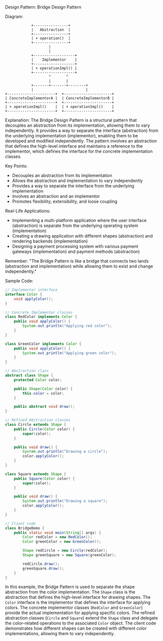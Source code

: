 Design Pattern: Bridge Design Pattern

Diagram:
```
            +----------------+
            |   Abstraction  |
            +----------------+
            | + operation()  |
            +----------------+
                    |
                    |
            +-------------------+
            |    Implementor    |
            +-------------------+
            | + operationImpl() |
            +-------------------+
                    ^       ^
                    |       |
            +-------+-------+--------+
            |                        |
+----------------------+  +----------------------+
| ConcreteImplementorA |  | ConcreteImplementorB |
+----------------------+  +----------------------+
| + operationImpl()    |  | + operationImpl()    |
+----------------------+  +----------------------+
```

Explanation:
The Bridge Design Pattern is a structural pattern that decouples an abstraction from its implementation, allowing them to vary independently. It provides a way to separate the interface (abstraction) from the underlying implementation (implementor), enabling them to be developed and modified independently. The pattern involves an abstraction that defines the high-level interface and maintains a reference to the implementor, which defines the interface for the concrete implementation classes.

Key Points:
- Decouples an abstraction from its implementation
- Allows the abstraction and implementation to vary independently
- Provides a way to separate the interface from the underlying implementation
- Involves an abstraction and an implementor
- Promotes flexibility, extensibility, and loose coupling

Real-Life Applications:
- Implementing a multi-platform application where the user interface (abstraction) is separate from the underlying operating system (implementation)
- Creating a drawing application with different shapes (abstraction) and rendering backends (implementation)
- Designing a payment processing system with various payment gateways (implementation) and payment methods (abstraction)

Remember:
"The Bridge Pattern is like a bridge that connects two lands (abstraction and implementation) while allowing them to exist and change independently."

Sample Code:
```java
// Implementor interface
interface Color {
    void applyColor();
}

// Concrete Implementor classes
class RedColor implements Color {
    public void applyColor() {
        System.out.println("Applying red color");
    }
}

class GreenColor implements Color {
    public void applyColor() {
        System.out.println("Applying green color");
    }
}

// Abstraction class
abstract class Shape {
    protected Color color;

    public Shape(Color color) {
        this.color = color;
    }

    public abstract void draw();
}

// Refined Abstraction classes
class Circle extends Shape {
    public Circle(Color color) {
        super(color);
    }

    public void draw() {
        System.out.println("Drawing a circle");
        color.applyColor();
    }
}

class Square extends Shape {
    public Square(Color color) {
        super(color);
    }

    public void draw() {
        System.out.println("Drawing a square");
        color.applyColor();
    }
}

// Client code
class BridgeDemo {
    public static void main(String[] args) {
        Color redColor = new RedColor();
        Color greenColor = new GreenColor();

        Shape redCircle = new Circle(redColor);
        Shape greenSquare = new Square(greenColor);

        redCircle.draw();
        greenSquare.draw();
    }
}
```

In this example, the Bridge Pattern is used to separate the shape abstraction from the color implementation. The `Shape` class is the abstraction that defines the high-level interface for drawing shapes. The `Color` interface is the implementor that defines the interface for applying colors. The concrete implementor classes (`RedColor` and `GreenColor`) provide the actual implementation for applying specific colors. The refined abstraction classes (`Circle` and `Square`) extend the `Shape` class and delegate the color-related operations to the associated `Color` object. The client code demonstrates how different shapes can be created with different color implementations, allowing them to vary independently.